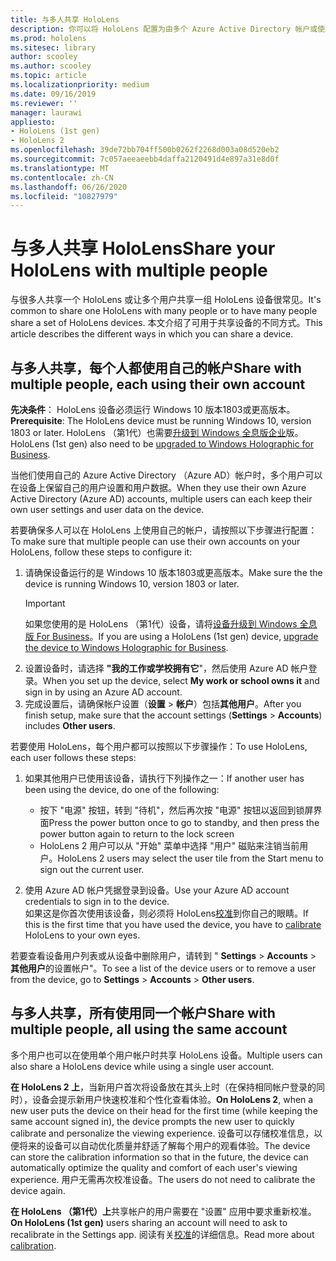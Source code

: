```yaml
---
title: 与多人共享 HoloLens
description: 你可以将 HoloLens 配置为由多个 Azure Active Directory 帐户或使用单个帐户的多个用户共享。
ms.prod: hololens
ms.sitesec: library
author: scooley
ms.author: scooley
ms.topic: article
ms.localizationpriority: medium
ms.date: 09/16/2019
ms.reviewer: ''
manager: laurawi
appliesto:
- HoloLens (1st gen)
- HoloLens 2
ms.openlocfilehash: 39de72bb704ff500b0262f2268d003a08d520eb2
ms.sourcegitcommit: 7c057aeeaeebb4daffa2120491d4e897a31e8d0f
ms.translationtype: MT
ms.contentlocale: zh-CN
ms.lasthandoff: 06/26/2020
ms.locfileid: "10827979"
---
```

# <span data-ttu-id="84e30-103">与多人共享 HoloLens</span><span class="sxs-lookup"><span data-stu-id="84e30-103">Share your HoloLens with multiple people</span></span>

<span data-ttu-id="84e30-104">与很多人共享一个 HoloLens 或让多个用户共享一组 HoloLens 设备很常见。</span><span class="sxs-lookup"><span data-stu-id="84e30-104">It's common to share one HoloLens with many people or to have many people share a set of HoloLens devices.</span></span>  <span data-ttu-id="84e30-105">本文介绍了可用于共享设备的不同方式。</span><span class="sxs-lookup"><span data-stu-id="84e30-105">This article describes the different ways in which you can share a device.</span></span>

## <span data-ttu-id="84e30-106">与多人共享，每个人都使用自己的帐户</span><span class="sxs-lookup"><span data-stu-id="84e30-106">Share with multiple people, each using their own account</span></span>

<span data-ttu-id="84e30-107">**先决条件**： HoloLens 设备必须运行 Windows 10 版本1803或更高版本。</span><span class="sxs-lookup"><span data-stu-id="84e30-107">**Prerequisite**: The HoloLens device must be running Windows 10, version 1803 or later.</span></span>  <span data-ttu-id="84e30-108">HoloLens （第1代）也需要[升级到 Windows 全息版企业](hololens-upgrade-enterprise.md)版。</span><span class="sxs-lookup"><span data-stu-id="84e30-108">HoloLens (1st gen) also need to be [upgraded to Windows Holographic for Business](hololens-upgrade-enterprise.md).</span></span>

<span data-ttu-id="84e30-109">当他们使用自己的 Azure Active Directory （Azure AD）帐户时，多个用户可以在设备上保留自己的用户设置和用户数据。</span><span class="sxs-lookup"><span data-stu-id="84e30-109">When they use their own Azure Active Directory (Azure AD) accounts, multiple users can each keep their own user settings and user data on the device.</span></span>

<span data-ttu-id="84e30-110">若要确保多人可以在 HoloLens 上使用自己的帐户，请按照以下步骤进行配置：</span><span class="sxs-lookup"><span data-stu-id="84e30-110">To make sure that multiple people can use their own accounts on your HoloLens, follow these steps to configure it:</span></span>

1. <span data-ttu-id="84e30-111">请确保设备运行的是 Windows 10 版本1803或更高版本。</span><span class="sxs-lookup"><span data-stu-id="84e30-111">Make sure the the device is running Windows 10, version 1803 or later.</span></span>
   > [!IMPORTANT]
   > <span data-ttu-id="84e30-112">如果您使用的是 HoloLens （第1代）设备，请将[设备升级到 Windows 全息版 For Business](hololens1-upgrade-enterprise.md)。</span><span class="sxs-lookup"><span data-stu-id="84e30-112">If you are using a HoloLens (1st gen) device, [upgrade the device to Windows Holographic for Business](hololens1-upgrade-enterprise.md).</span></span>
1. <span data-ttu-id="84e30-113">设置设备时，请选择 **"我的工作或学校拥有它**"，然后使用 Azure AD 帐户登录。</span><span class="sxs-lookup"><span data-stu-id="84e30-113">When you set up the device, select **My work or school owns it** and sign in by using an Azure AD account.</span></span>
1. <span data-ttu-id="84e30-114">完成设置后，请确保帐户设置（**设置**  >  **帐户**）包括**其他用户**。</span><span class="sxs-lookup"><span data-stu-id="84e30-114">After you finish setup, make sure that the account settings (**Settings** > **Accounts**) includes **Other users**.</span></span>

<span data-ttu-id="84e30-115">若要使用 HoloLens，每个用户都可以按照以下步骤操作：</span><span class="sxs-lookup"><span data-stu-id="84e30-115">To use HoloLens, each user follows these steps:</span></span>

1. <span data-ttu-id="84e30-116">如果其他用户已使用该设备，请执行下列操作之一：</span><span class="sxs-lookup"><span data-stu-id="84e30-116">If another user has been using the device, do one of the following:</span></span>
   - <span data-ttu-id="84e30-117">按下 "电源" 按钮，转到 "待机"，然后再次按 "电源" 按钮以返回到锁屏界面</span><span class="sxs-lookup"><span data-stu-id="84e30-117">Press the power button once to go to standby, and then press the power button again to return to the lock screen</span></span>
   - <span data-ttu-id="84e30-118">HoloLens 2 用户可以从 "开始" 菜单中选择 "用户" 磁贴来注销当前用户。</span><span class="sxs-lookup"><span data-stu-id="84e30-118">HoloLens 2 users may select the user tile from the Start menu to sign out the current user.</span></span>

1. <span data-ttu-id="84e30-119">使用 Azure AD 帐户凭据登录到设备。</span><span class="sxs-lookup"><span data-stu-id="84e30-119">Use your Azure AD account credentials to sign in to the device.</span></span>  
    <span data-ttu-id="84e30-120">如果这是你首次使用该设备，则必须将 HoloLens[校准](hololens-calibration.md)到你自己的眼睛。</span><span class="sxs-lookup"><span data-stu-id="84e30-120">If this is the first time that you have used the device, you have to [calibrate](hololens-calibration.md) HoloLens to your own eyes.</span></span>

<span data-ttu-id="84e30-121">若要查看设备用户列表或从设备中删除用户，请转到 " **Settings**  >  **Accounts**  >  **其他用户**的设置帐户"。</span><span class="sxs-lookup"><span data-stu-id="84e30-121">To see a list of the device users or to remove a user from the device, go to **Settings** > **Accounts** > **Other users**.</span></span>

## <span data-ttu-id="84e30-122">与多人共享，所有使用同一个帐户</span><span class="sxs-lookup"><span data-stu-id="84e30-122">Share with multiple people, all using the same account</span></span>

<span data-ttu-id="84e30-123">多个用户也可以在使用单个用户帐户时共享 HoloLens 设备。</span><span class="sxs-lookup"><span data-stu-id="84e30-123">Multiple users can also share a HoloLens device while using a single user account.</span></span>

<span data-ttu-id="84e30-124">**在 HoloLens 2 上**，当新用户首次将设备放在其头上时（在保持相同帐户登录的同时），设备会提示新用户快速校准和个性化查看体验。</span><span class="sxs-lookup"><span data-stu-id="84e30-124">**On HoloLens 2**, when a new user puts the device on their head for the first time (while keeping the same account signed in), the device prompts the new user to quickly calibrate and personalize the viewing experience.</span></span> <span data-ttu-id="84e30-125">设备可以存储校准信息，以便将来的设备可以自动优化质量并舒适了解每个用户的观看体验。</span><span class="sxs-lookup"><span data-stu-id="84e30-125">The device can store the calibration information so that in the future, the device can automatically optimize the quality and comfort of each user's viewing experience.</span></span> <span data-ttu-id="84e30-126">用户无需再次校准设备。</span><span class="sxs-lookup"><span data-stu-id="84e30-126">The users do not need to calibrate the device again.</span></span>

<span data-ttu-id="84e30-127">**在 HoloLens （第1代）上**共享帐户的用户需要在 "设置" 应用中要求重新校准。</span><span class="sxs-lookup"><span data-stu-id="84e30-127">**On HoloLens (1st gen)** users sharing an account will need to ask to recalibrate in the Settings app.</span></span>  <span data-ttu-id="84e30-128">阅读有关[校准](hololens-calibration.md)的详细信息。</span><span class="sxs-lookup"><span data-stu-id="84e30-128">Read more about [calibration](hololens-calibration.md).</span></span>
